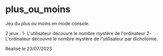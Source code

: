 # plus_ou_moins
Jeu du plus ou moins en mode console.

2 jeux :
1- L'utilisateur découvre le nombre mystère de l'ordinateur
2- L'ordinateur découvre le nombre mystère de l'utilisateur par dichotomie.

Réalisé le 23/07/2023
